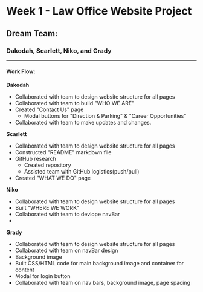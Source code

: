 # Week 1 - Law Office Website Project

## Dream Team:

### Dakodah, Scarlett, Niko, and Grady

---
#### Work Flow:

**Dakodah** 

- Collaborated with team to design website structure for all pages
- Collaborated with team to build "WHO WE ARE"
- Created "Contact Us" page
  - Modal buttons for "Direction & Parking" & "Career Opportunities"
- Collaborated with team to make updates and changes.

**Scarlett**

- Collaborated with team to design website structure for all pages
- Constructed "README" markdown file 
- GitHub research 
  - Created repository
  - Assisted team with GitHub logistics(push/pull)
- Created "WHAT WE DO" page

**Niko** 

- Collaborated with team to design website structure for all pages
- Built "WHERE WE WORK"
- Collaborated with team to devlope navBar
- 

**Grady** 

- Collaborated with team to design website structure for all pages
- Collaborated with team on navBar design
- Background image
- Built CSS/HTML code for main background image and container for content
- Modal for login button
- Collaborated with team on nav bars, background image, page spacing
